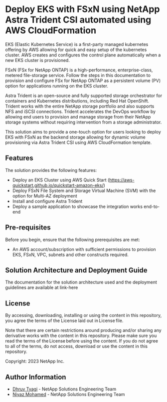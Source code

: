 # Deploy EKS with FSxN using NetApp Astra Trident CSI automated using AWS CloudFormation

EKS (Elastic Kubernetes Service) is a first-party managed kubernetes offering by AWS allowing for quick and easy setup of the kubernetes cluster. AWS creates and configures the control plane automatically when a new EKS cluster is provisioned.

FSxN (FSx for NetApp ONTAP) is a high-performance, enterprise-class, metered file-storage service. Follow the steps in this documentation to provision and configure FSx for NetApp ONTAP as a persistent volume (PV) option for applications running on the EKS cluster.

Astra Trident is an open-source and fully supported storage orchestrator for containers and Kubernetes distributions, including Red Hat OpenShift. Trident works with the entire NetApp storage portfolio and also supports NFS and iSCSI connections. Trident accelerates the DevOps workflow by allowing end users to provision and manage storage from their NetApp storage systems without requiring intervention from a storage administrator.

This solution aims to provide a one-touch option for users looking to deploy EKS with FSxN as the backend storage allowing for dynamic volume provisioning via Astra Trident CSI using AWS CloudFormation template. 

## Features
The solution provides the following features:

* Deploy an EKS Cluster using AWS Quick Start (https://aws-quickstart.github.io/quickstart-amazon-eks/)
* Deploy FSxN File System and Storage Virtual Machine (SVM) with the option for Multi-AZ deployment
* Install and configure Astra Trident
* Deploy a sample application to showcase the integration works end-to-end

## Pre-requisites
Before you begin, ensure that the following prerequisites are met: 

* An AWS account/subscription with sufficient permissions to provision EKS, FSxN, VPC, subnets and other constructs required.

## Solution Architecture and Deployment Guide

The documentation for the solution architecture used and the deployment guidelines are available at link-here


## License
By accessing, downloading, installing or using the content in this repository, you agree the terms of the License laid out in License file.

Note that there are certain restrictions around producing and/or sharing any derivative works with the content in this repository. Please make sure you read the terms of the License before using the content. If you do not agree to all of the terms, do not access, download or use the content in this repository.

Copyright: 2023 NetApp Inc.

## Author Information

- [Dhruv Tyagi](mailto:dhruv.tyagi@netapp.com) - NetApp Solutions Engineering Team
- [Niyaz Mohamed](mailto:niyaz.mohamed@netapp.com) - NetApp Solutions Engineering Team